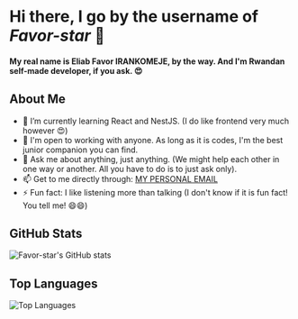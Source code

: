 # Hi there, I go by the username  of *Favor-star* 👋
#### My real name is Eliab Favor IRANKOMEJE, by the way. And I'm Rwandan self-made developer, if you ask. 😍

## About Me

- 🌱 I’m currently learning React and NestJS. (I do like frontend very much however 😍)
- 👯 I'm open to working with anyone. As long as it is codes, I'm the best junior companion you can find.
- 💬 Ask me about anything, just anything. (We might help each other in one way or another. All you have to do is to just ask only).
- 📫 Get to me directly through: [MY PERSONAL EMAIL](favoureliab@gmail.com)
- ⚡ Fun fact: I like listening more than talking (I don't know if it is fun fact! You tell me! 😄😄)

## GitHub Stats

![Favor-star's GitHub stats](https://github-readme-stats.vercel.app/api?username=Favor-star&show_icons=true&theme=radical)

## Top Languages

![Top Languages](https://github-readme-stats.vercel.app/api/top-langs/?username=Favor-star&layout=compact&theme=radical)
